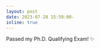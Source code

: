 ```yaml
---
layout: post
date: 2023-07-28 15:59:00-
inline: true
---
```


Passed my Ph.D. Qualifying Exam! :sparkles:
